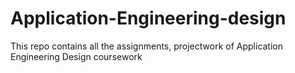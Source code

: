 # Application-Engineering-design
This repo contains all the assignments, projectwork of Application Engineering Design coursework
